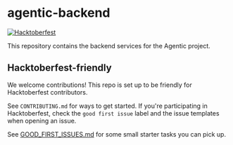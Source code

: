 # agentic-backend

[![Hacktoberfest](https://img.shields.io/badge/hacktoberfest-welcome-brightgreen?style=flat-square)](https://hacktoberfest.com)

This repository contains the backend services for the Agentic project.

## Hacktoberfest-friendly

We welcome contributions! This repo is set up to be friendly for Hacktoberfest contributors.

See `CONTRIBUTING.md` for ways to get started. If you're participating in Hacktoberfest, check the `good first issue` label and the issue templates when opening an issue.

See [GOOD_FIRST_ISSUES.md](GOOD_FIRST_ISSUES.md) for some small starter tasks you can pick up.
